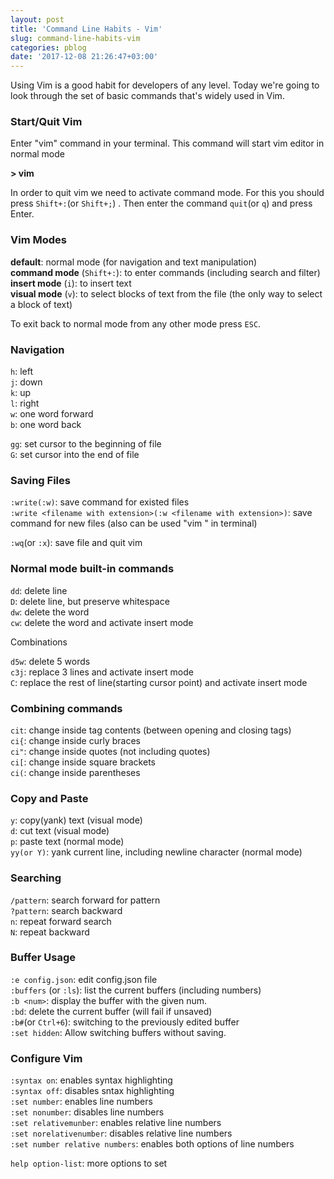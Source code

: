 ```yaml
---
layout: post
title: 'Command Line Habits - Vim'
slug: command-line-habits-vim
categories: pblog
date: '2017-12-08 21:26:47+03:00'
---
```


Using Vim is a good habit for developers of any level. Today we're going to look through the set of basic commands that's widely used in Vim.

### Start/Quit Vim

Enter "vim" command in your terminal. This command will start vim editor in normal mode

**\> vim**

In order to quit vim we need to activate command mode. For this you should press `Shift+:`(or `Shift+;`) . Then enter the command `quit`(or `q`) and press Enter.


### Vim Modes

**default**: normal mode (for navigation and text manipulation) <br />
**command mode** (`Shift+:`): to enter commands (including search and filter)  <br />
**insert mode** (`i`):  to insert text <br /> 
**visual mode** (`v`): to select blocks of text from the file (the only 
   way to select a block of text)

To exit back to normal mode from any other mode press `ESC`.

### Navigation

`h`: left <br />
`j`: down <br />
`k`: up <br />
`l`: right <br />
`w`: one word forward <br />
`b`: one word back <br />

`gg`: set cursor to the beginning of file <br />
`G`: set cursor into the end of file 

### Saving Files

`:write(:w)`: save command for existed files <br />
`:write <filename with extension>(:w <filename with extension>)`: save command for new files (also can be used "vim <filename with extension>" in terminal) <br /> 

`:wq`(or `:x`): save file and quit vim

### Normal mode built-in commands

`dd`: delete line <br />
`D`: delete line, but preserve whitespace <br />
`dw`: delete the word <br />
`cw`: delete the word and activate insert mode <br />

Combinations

`d5w`: delete 5 words <br />
`c3j`: replace 3 lines and activate insert mode <br />
`C`: replace the rest of line(starting cursor point) and activate insert mode <br />


### Combining commands

`cit`: change inside tag contents (between opening and closing tags) <br />
`ci{`: change inside curly braces <br />
`ci"`: change inside quotes (not including quotes) <br />
`ci[`: change inside square brackets <br />
`ci(`: change inside parentheses <br />

### Copy and Paste

`y`: copy(yank) text (visual mode) <br />
`d`: cut text (visual mode) <br />
`p`: paste text (normal mode) <br />
`yy(or Y)`: yank current line, including newline character (normal mode)

### Searching

`/pattern`: search forward for pattern <br />
`?pattern`: search backward <br />
`n`: repeat forward search <br />
`N`: repeat backward

### Buffer Usage

`:e config.json`: edit config.json file <br />
`:buffers` (or `:ls`): list the current buffers (including numbers)  <br />
`:b <num>`: display the buffer with the given num. <br />
`:bd`: delete the current buffer (will fail if unsaved)  <br />
`:b#`(or `Ctrl+6`): switching to the previously edited buffer <br />
`:set hidden`: Allow switching buffers without saving.


### Configure Vim

`:syntax on`: enables syntax highlighting <br />
`:syntax off`: disables sntax highlighting <br />
`:set number`: enables line numbers <br />
`:set nonumber`: disables line numbers <br />
`:set relativemunber`: enables relative line numbers <br />
`:set norelativenumber`: disables relative line numbers <br />
`:set number relative numbers`: enables both options of line numbers

`help option-list`: more options to set

